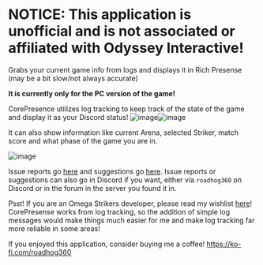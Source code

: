 # NOTICE: This application is unofficial and is not associated or affiliated with Odyssey Interactive!

Grabs your current game info from logs and displays it in Rich Presense (may be a bit slow/not always accurate)

__It is currently only for the PC version of the game!__

CorePresence utilizes log tracking to keep track of the state of the game and display it as your Discord status!
![image](https://github.com/Roadhog360/CorePresence/assets/11903511/8143d818-96d0-4039-b873-1fa4203e7933)![image](https://github.com/Roadhog360/CorePresence/assets/11903511/6e39dfb8-691e-495a-9c6d-1580b4e14632)

It can also show information like current Arena, selected Striker, match score and what phase of the game you are in.

![image](https://github.com/Roadhog360/CorePresence/assets/11903511/af435977-f252-477a-911c-af4f37ef49b5)


Issue reports go [here](https://github.com/Roadhog360/CorePresence/issues) and suggestions go [here](https://github.com/Roadhog360/CorePresence/discussions).
Issue reports or suggestions can also go in Discord if you want, either via `roadhog360` on Discord or in the forum in the server you found it in.

Psst! If you are an Omega Strikers developer, please read my wishlist [here](https://github.com/Roadhog360/CorePresence/discussions/2)! CorePresense works from log tracking, so the addition of simple log messages would make things much easier for me and make log tracking far more reliable in some areas!

If you enjoyed this application, consider buying me a coffee! https://ko-fi.com/roadhog360
